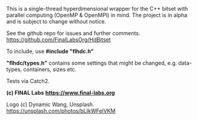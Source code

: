 This is a single-thread hyperdimensional wrapper for the C++ bitset with parallel computing (OpenMP & OpenMPI) in mind.
The project is in alpha and is subject to change without notice.

See the github repo for issues and further comments.
https://github.com/FinalLabsOrg/HdBitset

To include, use **#include "flhdc.h"**

**"flhdc/types.h"** contains some settings that might be changed, e.g. data-types, containers, sizes etc.

Tests via Catch2.

**(c) FINAL Labs**
**https://www.final-labs.org**

Logo (c) Dynamic Wang, Unsplash
https://unsplash.com/photos/bLIkWFelVKM
